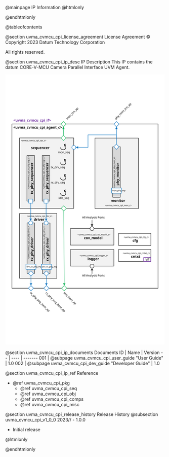 @mainpage IP Information
@htmlonly
<div class="autonumbering">
@endhtmlonly


@tableofcontents


@section uvma_cvmcu_cpi_license_agreement License Agreement
© Copyright 2023 Datum Technology Corporation

All rights reserved.


@section uvma_cvmcu_cpi_ip_desc IP Description
This IP contains the datum CORE-V-MCU Camera Parallel Interface UVM Agent.

![CORE-V-MCU Camera Parallel Interface UVM Agent Block Diagram](agent_block_diagram.svg)


@section uvma_cvmcu_cpi_ip_documents Documents
ID | Name | Version
-- | ---- | -------
001 | @subpage uvma_cvmcu_cpi_user_guide "User Guide" | 1.0
002 | @subpage uvma_cvmcu_cpi_dev_guide "Developer Guide" | 1.0


@section uvma_cvmcu_cpi_ip_ref Reference
 * @ref uvma_cvmcu_cpi_pkg
   * @ref uvma_cvmcu_cpi_seq
   * @ref uvma_cvmcu_cpi_obj
   * @ref uvma_cvmcu_cpi_comps
   * @ref uvma_cvmcu_cpi_misc


@section uvma_cvmcu_cpi_release_history Release History
@subsection uvma_cvmcu_cpi_v1_0_0 2023// - 1.0.0
- Initial release


@htmlonly
</div>
@endhtmlonly